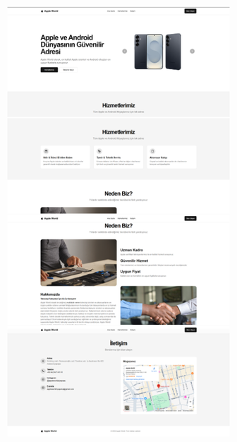 ![Page](public/readme-assets/1.png)
![Page](public/readme-assets/2.png)
![Page](public/readme-assets/3.png)
![Page](public/readme-assets/4.png)
